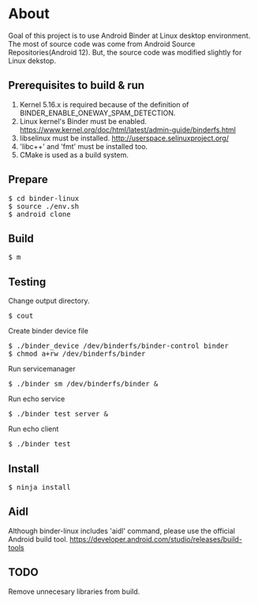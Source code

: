 # About
Goal of this project is to use Android Binder at Linux desktop environment.
The most of source code was come from Android Source Repositories(Android 12). But, the source code was modified slightly for Linux dekstop.

## Prerequisites to build & run
1. Kernel 5.16.x is required because of the definition of BINDER_ENABLE_ONEWAY_SPAM_DETECTION.
1. Linux kernel's Binder must be enabled. https://www.kernel.org/doc/html/latest/admin-guide/binderfs.html
1. libselinux must be installed. http://userspace.selinuxproject.org/
1. 'libc++' and 'fmt' must be installed too.
1. CMake is used as a build system.

## Prepare
<pre>
$ cd binder-linux
$ source ./env.sh
$ android_clone
</pre>

## Build
<pre>
$ m
</pre>

## Testing
Change output directory.
<pre>
$ cout
</pre>

Create binder device file
<pre>
$ ./binder_device /dev/binderfs/binder-control binder
$ chmod a+rw /dev/binderfs/binder
</pre>

Run servicemanager
<pre>
$ ./binder_sm /dev/binderfs/binder &
</pre>

Run echo service
<pre>
$ ./binder_test server &
</pre>

Run echo client
<pre>
$ ./binder_test
</pre>

## Install
<pre>
$ ninja install
</pre>

## Aidl
Although binder-linux includes 'aidl' command, please use the official Android build tool. https://developer.android.com/studio/releases/build-tools

## TODO
Remove unnecesary libraries from build.
